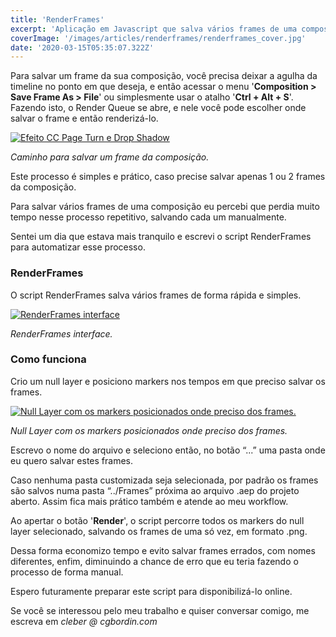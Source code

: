 ```yaml
---
title: 'RenderFrames'
excerpt: 'Aplicação em Javascript que salva vários frames de uma composição de uma só vez.'
coverImage: '/images/articles/renderframes/renderframes_cover.jpg'
date: '2020-03-15T05:35:07.322Z'
---
```


Para salvar um frame da sua composição, você precisa deixar a agulha da timeline no ponto em que deseja, e então acessar o menu '**Composition > Save Frame As > File**' ou simplesmente usar o atalho '**Ctrl + Alt + S**'. Fazendo isto, o Render Queue se abre, e nele você pode escolher onde salvar o frame e então renderizá-lo.

<a href="https://www.cgbordin.com/images/articles/renderframes/renderframes_save.png" target="_blank">
<img src="/images/articles/renderframes/renderframes_save.png" alt="Efeito CC Page Turn e Drop Shadow" />
</a>

*Caminho para salvar um frame da composição.*

Este processo é simples e prático, caso precise salvar apenas 1 ou 2 frames da composição.

Para salvar vários frames de uma composição eu percebi que perdia muito tempo nesse processo repetitivo, salvando cada um manualmente.

Sentei um dia que estava mais tranquilo e escrevi o script RenderFrames para automatizar esse processo.

### RenderFrames

O script RenderFrames salva vários frames de forma rápida e simples.

<a href="https://www.cgbordin.com/images/articles/renderframes/renderframes_interface.png#width_auto" target="_blank">
<img src="/images/articles/renderframes/renderframes_interface.png#width_auto" alt="RenderFrames interface" />
</a>

*RenderFrames interface.*

### Como funciona

Crio um null layer e posiciono markers nos tempos em que preciso salvar os frames.

<a href="https://www.cgbordin.com/images/articles/renderframes/renderframes_layer.png" target="_blank">
<img src="/images/articles/renderframes/renderframes_layer.png" alt="Null Layer com os markers posicionados onde preciso dos frames." />
</a>

*Null Layer com os markers posicionados onde preciso dos frames.*

Escrevo o nome do arquivo e seleciono então, no botão “...” uma pasta onde eu quero salvar estes frames.

Caso nenhuma pasta customizada seja selecionada, por padrão os frames são salvos numa pasta “../Frames” próxima ao arquivo .aep do projeto aberto. Assim fica mais prático também e atende ao meu workflow.

Ao apertar o botão '**Render**', o script percorre todos os markers do null layer selecionado, salvando os frames de uma só vez, em formato .png.

Dessa forma economizo tempo e evito salvar frames errados, com nomes diferentes, enfim, diminuindo a chance de erro que eu teria fazendo o processo de forma manual. 

Espero futuramente preparar este script para disponibilizá-lo online.

Se você se interessou pelo meu trabalho e quiser conversar comigo, me escreva em *cleber @ cgbordin.com*